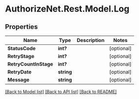 # AuthorizeNet.Rest.Model.Log
## Properties

Name | Type | Description | Notes
------------ | ------------- | ------------- | -------------
**StatusCode** | **int?** |  | [optional] 
**RetryStage** | **int?** |  | [optional] 
**RetryCountInStage** | **int?** |  | [optional] 
**RetryDate** | **string** |  | [optional] 
**Message** | **string** |  | [optional] 

[[Back to Model list]](../README.md#documentation-for-models) [[Back to API list]](../README.md#documentation-for-api-endpoints) [[Back to README]](../README.md)

